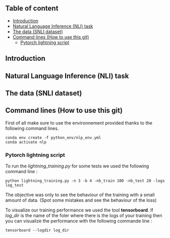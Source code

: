 
## Table of content

- [Introduction](#introduction)
- [Natural Language Inference (NLI) task](#natural-language-inference-nli-task)
- [The data (SNLI dataset)](#the-data-snli-dataset)
- [Command lines (How to use this git)](#command-lines-how-to-use-this-git)
  - [Pytorch lightning script](#pytorch-lightning-script)



## Introduction

## Natural Language Inference (NLI) task

## The data (SNLI dataset)

## Command lines (How to use this git)

First of all make sure to use the environnement provided thanks to the following command lines.

```
conda env create -f python_env/nlp_env.yml
conda activate nlp
```

### Pytorch lightning script

To run the *lightning_training.py* for some tests we used the following command line :

```
python lightning_training.py -n 3 -b 4 -nb_train 100 -nb_test 20 -logs log_test
```

The objective was only to see the behaviour of the training with a small amount of data. (Spot some mistakes and see the behaviour of the loss)

To visualize our training performance we used the tool **tensorboard**. If *log_dir* is the name of the foler where there is the logs of your training then you can visualize the performance with the following commande line :


```
tensorboard --logdir log_dir
```
